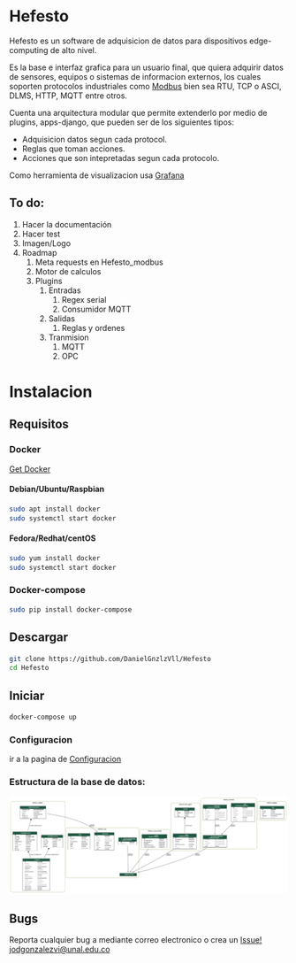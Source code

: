 # Hefesto
Hefesto es un software de adquisicion de datos para dispositivos edge-computing de alto nivel.

Es la base e interfaz grafica para un usuario final, que quiera adquirir datos de sensores, equipos o sistemas de informacion externos, los cuales soporten protocolos industriales como [Modbus](http://www.modbus.org/) bien sea RTU, TCP o ASCI, DLMS, HTTP, MQTT entre otros.

Cuenta una arquitectura modular que permite extenderlo por medio de plugins, apps-django, que pueden ser de los siguientes tipos:

* Adquisicion datos segun cada protocol.
* Reglas que toman acciones.
* Acciones que son intepretadas segun cada protocolo.

Como herramienta de visualizacion usa [Grafana](https://grafana.com/)

## To do: 

1. Hacer la documentación
1. Hacer test
1. Imagen/Logo
1. Roadmap
    1. Meta requests en Hefesto_modbus
    1. Motor de calculos
    1. Plugins
        1. Entradas
            1. Regex serial
            1. Consumidor MQTT
        1. Salidas
            1. Reglas y ordenes
        1. Tranmision
            1. MQTT
            1. OPC
    

# Instalacion
## Requisitos
### Docker
[Get Docker](https://docs.docker.com/install/)
#### Debian/Ubuntu/Raspbian 
```bash
sudo apt install docker
sudo systemctl start docker
```

#### Fedora/Redhat/centOS
```bash
sudo yum install docker
sudo systemctl start docker
```
### Docker-compose
```bash
sudo pip install docker-compose
```
## Descargar
```bash
git clone https://github.com/DanielGnzlzVll/Hefesto 
cd Hefesto
```
## Iniciar
```bash
docker-compose up
```


### Configuracion
ir a la pagina de [Configuracion](http://localhost/hefesto/admin/)

### Estructura de la base de datos:

![Alt](docs/assets/models.png)

## Bugs
Reporta cualquier bug a mediante correo electronico o crea un [Issue!](https://github.com/DanielGnzlzVll/Hefesto/issues/new)
[jodgonzalezvi@unal.edu.co](mailto:jodgonzalezvi@unal.edu.co?subject=HefestoBug)




